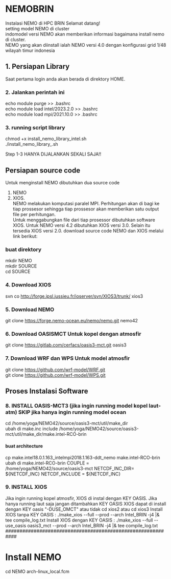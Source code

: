 # NEMOBRIN
Instalasi NEMO di HPC BRIN
Selamat datang!  
setting model NEMO di cluster  
indomodel versi NEMO akan memberikan informasi bagaimana install nemo di cluster.  
NEMO yang akan diinstall ialah NEMO versi 4.0 dengan konfigurasi grid 1/48 wilayah timur indonesia  
## 1. Persiapan Library  
Saat pertama login anda akan berada di direktory HOME.  
### 2. Jalankan perintah ini  
echo module purge >> .bashrc  
echo module load intel/2023.2.0 >> .bashrc  
echo module load mpi/2021.10.0 >> .bashrc  
### 3. running script library  
chmod +x install_nemo_library_intel.sh  
./install_nemo_library_.sh  

Step 1-3 HANYA DIJALANKAN SEKALI SAJA!!  

## Persiapan source code
Untuk menginstall NEMO dibutuhkan dua source code 
1. NEMO   
2. XIOS.   
NEMO melakukan komputasi paralel MPI. Perhitungan akan di bagi ke tiap prossesor sehingga tiap prossesor akan memberikan satu output file per perhitungan.  
Untuk menggabungkan file dari tiap prosessor dibutuhkan software XIOS. 
Untuk NEMO versi 4.2 dibutuhkan XIOS versi 3.0. Selain itu tersedia XIOS versi 2.0. 
download source code NEMO dan XIOS melalui link berikut:
### buat direktory   
mkdir NEMO  
mkdir SOURCE  
cd SOURCE  
### 4. Download XIOS  
svn co http://forge.ipsl.jussieu.fr/ioserver/svn/XIOS3/trunk/ xios3    
### 5. Download NEMO  
git clone https://forge.nemo-ocean.eu/nemo/nemo.git nemo42  
### 6. Download OASISMCT Untuk kopel dengan atmosfir  
git clone https://gitlab.com/cerfacs/oasis3-mct.git oasis3  
### 7. Download WRF dan WPS Untuk model atmosfir  
git clone https://github.com/wrf-model/WRF.git  
git clone https://github.com/wrf-model/WPS.git  
## Proses Instalasi Software
### 8. INSTALL OASIS-MCT3 (jika ingin running model kopel laut-atm) SKIP jika hanya ingin running model ocean
cd /home/yoga/NEMO42/source/oasis3-mct/util/make_dir  
ubah di make.inc 
include  /home/yoga/NEMO42/source/oasis3-mct/util/make_dir/make.intel-RCO-brin  
#### buat architecture  
cp make.intel18.0.1.163_intelmpi2018.1.163-ddt_nemo make.intel-RCO-brin
ubah di make.intel-RCO-brin
COUPLE          = /home/yoga/NEMO42/source/oasis3-mct
NETCDF_INC_DIR= ${NETCDF_INC} 
NETCDF_INCLUDE  = ${NETCDF_INC}
### 9. INSTALL XIOS  
Jika ingin running kopel atmosfir, XIOS di instal dengan KEY OASIS. 
Jika hanya running laut saja jangan ditambahkan KEY OASIS
XIOS dapat di install dengan KEY oasis "-DUSE_OMCT" atau tidak
cd xios2 atau cd xios3
Install XIOS tanpa KEY OASIS : ./make_xios --full --prod --arch Intel_BRIN -j4 |& tee compile_log.txt
Install XIOS dengan KEY OASIS : ./make_xios --full --use_oasis oasis3_mct --prod --arch Intel_BRIN -j4 |& tee compile_log.txt
############################################################
# Install NEMO
 cd NEMO
  arch-linux_local.fcm
